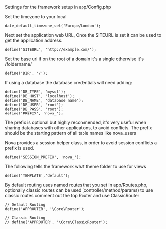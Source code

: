 Settings for the framework setup in app/Config.php

Set the timezone to your local

````
date_default_timezone_set('Europe/London');
````

Next set the application web URL, Once the SITEURL is set it can be used to get the application address.

````
define('SITEURL', 'http://example.com/');
````

Set the base url if on the root of a domain it's a single otherwise it's /foldername/

````
define('DIR', '/');
````

If using a database the database credentials will need adding:

````
define('DB_TYPE', 'mysql');
define('DB_HOST', 'localhost');
define('DB_NAME', 'database name');
define('DB_USER', 'root');
define('DB_PASS', 'root');
define('PREFIX', 'nova_');
````

The prefix is optional but highly recommended, it's very useful when sharing databases with other applications, to avoid conflicts. The prefix should be the starting pattern of all table names like nova_users

Nova provides a session helper class, in order to avoid session conflicts a prefix is used.

````
define('SESSION_PREFIX', 'nova_');
````

The following tells the framework what theme folder to use for views

````
define('TEMPLATE','default');
````

By default routing uses named routes that you set in app/Routes.php, optionally classic routes can be used (controller/method/params) to use classic routes comment out the top Router and use ClassicRouter

````
// Default Routing
define('APPROUTER', '\Core\Router');

// Classic Routing
// define('APPROUTER', '\Core\ClassicRouter');
````
